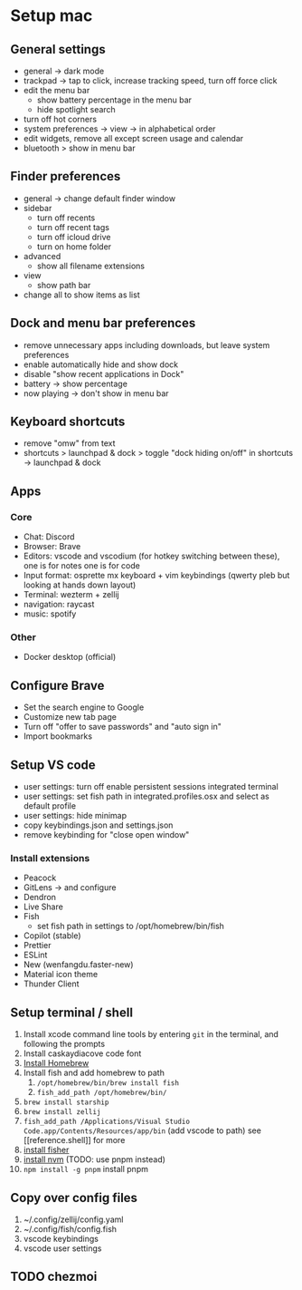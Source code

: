 # Setup mac

## General settings

- general -> dark mode
- trackpad -> tap to click, increase tracking speed, turn off force click
- edit the menu bar
  - show battery percentage in the menu bar
  - hide spotlight search
- turn off hot corners
- system preferences -> view -> in alphabetical order
- edit widgets, remove all except screen usage and calendar
- bluetooth > show in menu bar

## Finder preferences

- general -> change default finder window
- sidebar
  - turn off recents
  - turn off recent tags
  - turn off icloud drive
  - turn on home folder
- advanced
  - show all filename extensions
- view
  - show path bar
- change all to show items as list

## Dock and menu bar preferences

- remove unnecessary apps including downloads, but leave system preferences
- enable automatically hide and show dock
- disable "show recent applications in Dock"
- battery -> show percentage
- now playing -> don't show in menu bar

## Keyboard shortcuts

- remove "omw" from text
- shortcuts > launchpad & dock > toggle "dock hiding on/off" in shortcuts -> launchpad & dock

## Apps
### Core
- Chat: Discord
- Browser: Brave
- Editors: vscode and vscodium (for hotkey switching between these), one is for notes one is for code
- Input format: osprette mx keyboard + vim keybindings (qwerty pleb but looking at hands down layout)
- Terminal: wezterm + zellij
- navigation: raycast
- music: spotify

### Other
- Docker desktop (official)

## Configure Brave

- Set the search engine to Google
- Customize new tab page
- Turn off "offer to save passwords" and "auto sign in"
- Import bookmarks

## Setup VS code

- user settings: turn off enable persistent sessions integrated terminal
- user settings: set fish path in integrated.profiles.osx and select as default profile
- user settings: hide minimap
- copy keybindings.json and settings.json
- remove keybinding for "close open window"

### Install extensions

- Peacock
- GitLens -> and configure
- Dendron
- Live Share
- Fish
  - set fish path in settings to /opt/homebrew/bin/fish
- Copilot (stable)
- Prettier
- ESLint
- New (wenfangdu.faster-new)
- Material icon theme
- Thunder Client

## Setup terminal / shell

1. Install xcode command line tools by entering `git` in the terminal, and following the prompts
2. Install caskaydiacove code font
3. [Install Homebrew](https://brew.sh/)
4. Install fish and add homebrew to path
   1. `/opt/homebrew/bin/brew install fish`
   2. `fish_add_path /opt/homebrew/bin/`
5. `brew install starship`
6. `brew install zellij`
7. `fish_add_path /Applications/Visual Studio Code.app/Contents/Resources/app/bin` (add vscode to path)
    see [[reference.shell]] for more
8. [install fisher](https://github.com/jorgebucaran/fisher)
9. [install nvm](https://github.com/jorgebucaran/nvm.fish) (TODO: use pnpm instead)
10. `npm install -g pnpm` install pnpm

## Copy over config files

1. ~/.config/zellij/config.yaml
2. ~/.config/fish/config.fish
3. vscode keybindings
4. vscode user settings

## TODO chezmoi
